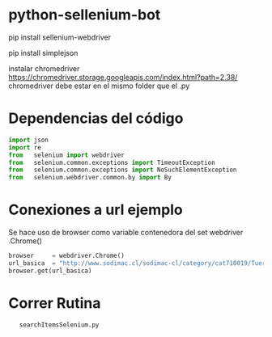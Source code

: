 # python-sellenium-bot

pip install sellenium-webdriver   

pip install simplejson

instalar chromedriver https://chromedriver.storage.googleapis.com/index.html?path=2.38/
chromedriver debe estar en el mismo folder que el .py

# Dependencias del código
```python
import json
import re
from   selenium import webdriver
from   selenium.common.exceptions import TimeoutException
from   selenium.common.exceptions import NoSuchElementException
from   selenium.webdriver.common.by import By
```

# Conexiones a url ejemplo

Se hace uso de browser como variable contenedora del set webdriver .Chrome()
```python
browser     = webdriver.Chrome()
url_basica  = "http://www.sodimac.cl/sodimac-cl/category/cat710019/Tuercas"  
browser.get(url_basica)
```
# Correr Rutina
```python
   searchItemsSelenium.py
```
